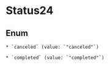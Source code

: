 
# Status24

## Enum


    * `canceled` (value: `"canceled"`)

    * `completed` (value: `"completed"`)



